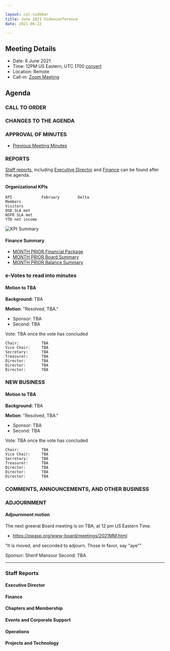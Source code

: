 ```yaml
---

layout: col-sidebar
title: June 2021 Videoconference
date: 2021-06-22

---
```


## Meeting Details

- Date: 6 June 2021
- Time: 12PM US Eastern, UTC 1700 [convert](https://www.timeanddate.com/worldclock/meetingdetails.html?year=2020&month=11&day=24&hour=17&min=0&sec=0&p1=16&p2=919&p3=78&p4=136&p5=137&p6=176&p7=179)
- Location: Remote
- Call-in: [Zoom Meeting](https://zoom.us/j/675935446)

## Agenda

### CALL TO ORDER

<!--
Board Members
- Grant Ongers, Martin Knobloch, Owen Pendlebury, Sherif Mansour, Vandana Verma Sehgal, Joubin Jabbari, Bil Corry

Guests
Andrew van der Stock, Tom Pappas, Dawn Aitken, Emily Berman, Harold Blankenship, Lisa Jones, Alonna Stock, Kelly Santalucia
-->

### CHANGES TO THE AGENDA

### APPROVAL OF MINUTES

- [Previous Meeting Minutes](/www-board/minutes/YYYYMM)

### REPORTS

[Staff reports](#staff-reports), including [Executive Director](#executive-director-report) and [Finance](#finance) can be found after the agenda.

#### Organizational KPIs

```
KPI	            February        Delta
Members         
Visitors        
OSD SLA met     
NSFR SLA met    
YTD net income  
```

![KPI Summary](/www-board/attachments/2021MM-board-kpi-summary.png)

#### Finance Summary

- [MONTH PRIOR Financial Package](/www-board/attachments/2021MM-board-summary.pdf)
- [MONTH PRIOR Board Summary](/www-board/attachments/2021MM-board-summary.pdf)
- [MONTH PRIOR Balance Summary](/www-board/attachments/2021MM-balance-summary.pdf)

### e-Votes to read into minutes

#### Motion to TBA

**Background:** TBA

**Motion**: "Resolved, TBA."

- Sponsor: TBA
- Second: TBA

Vote: TBA once the vote has concluded

```
Chair:          TBA
Vice Chair:     TBA
Secretary:      TBA
Treasurer:      TBA
Director:       TBA
Director:       TBA
Director:       TBA
```

### NEW BUSINESS

#### Motion to TBA

**Background:** TBA

**Motion**: "Resolved, TBA."

- Sponsor: TBA
- Second: TBA

Vote: TBA once the vote has concluded

```
Chair:          TBA
Vice Chair:     TBA
Secretary:      TBA
Treasurer:      TBA
Director:       TBA
Director:       TBA
Director:       TBA
```

### COMMENTS, ANNOUNCEMENTS, AND OTHER BUSINESS

### ADJOURNMENT

#### Adjournment motion

The next gneeral Board meeting is on TBA, at 12 pm US Eastern Time.
- https://owasp.org/www-board/meetings/2021MM.html

"It is moved, and seconded to adjourn. Those in favor, say "aye""

Sponsor: Sherif Mansour
Second: TBA

***

### Staff Reports

#### Executive Director

#### Finance

#### Chapters and Membership

#### Events and Corporate Support

#### Operations

#### Projects and Technology

